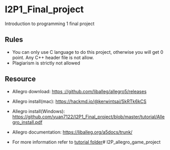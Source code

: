 # I2P1_Final_project
Introduction to programming 1 final project
## Rules
- You can only use C language to do this project, otherwise you will get 0 point.
  Any C++ header file is not allow.
- Plagiarism is strictly not allowed

## Resource

- Allegro download: [https ://github.com/liballeg/allegro5/releases](https://github.com/liballeg/allegro5/releases)

- Allegro install(mac): https://hackmd.io/@kerwintsai/SkRTk6kCS
- Allegro install(Windows):  https://github.com/yuan7122/I2P1_Final_project/blob/master/tutorial/Allegro_install.pdf
- Allegro documentation: https://liballeg.org/a5docs/trunk/
- For more information refer to [tutorial folder](https://github.com/yuan7122/I2P1_Final_project/tree/master/tutorial)# I2P_allegro_game_project
